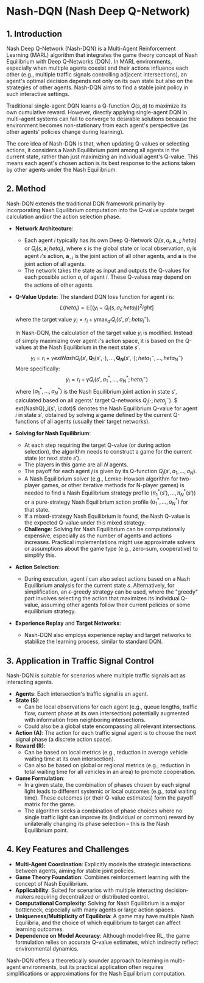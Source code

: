 # Nash-DQN (Nash Deep Q-Network)

## 1. Introduction

Nash Deep Q-Network (Nash-DQN) is a Multi-Agent Reinforcement Learning (MARL) algorithm that integrates the game theory concept of Nash Equilibrium with Deep Q-Networks (DQN). In MARL environments, especially when multiple agents coexist and their actions influence each other (e.g., multiple traffic signals controlling adjacent intersections), an agent's optimal decision depends not only on its own state but also on the strategies of other agents. Nash-DQN aims to find a stable joint policy in such interactive settings.

Traditional single-agent DQN learns a Q-function $Q(s,a)$ to maximize its own cumulative reward. However, directly applying single-agent DQN in multi-agent systems can fail to converge to desirable solutions because the environment becomes non-stationary from each agent's perspective (as other agents' policies change during learning).

The core idea of Nash-DQN is that, when updating Q-values or selecting actions, it considers a Nash Equilibrium point among all agents in the current state, rather than just maximizing an individual agent's Q-value. This means each agent's chosen action is its best response to the actions taken by other agents under the Nash Equilibrium.

## 2. Method

Nash-DQN extends the traditional DQN framework primarily by incorporating Nash Equilibrium computation into the Q-value update target calculation and/or the action selection phase.

*   **Network Architecture**:
    *   Each agent $i$ typically has its own Deep Q-Network $Q_i(s, a_i, \mathbf{a}_{-i}; 	heta_i)$ or $Q_i(s, \mathbf{a}; 	heta_i)$, where $s$ is the global state or local observation, $a_i$ is agent $i$'s action, $\mathbf{a}_{-i}$ is the joint action of all other agents, and $\mathbf{a}$ is the joint action of all agents.
    *   The network takes the state as input and outputs the Q-values for each possible action $a_i$ of agent $i$. These Q-values may depend on the actions of other agents.

*   **Q-Value Update**:
    The standard DQN loss function for agent $i$ is:
    $$
    L(	heta_i) = \mathbb{E} \left[ (y_i - Q_i(s, a_i; 	heta_i))^2 ight]
    $$
    where the target value $y_i = r_i + \gamma \max_{a'} Q_i(s', a'; 	heta_i^-)$.

    In Nash-DQN, the calculation of the target value $y_i$ is modified. Instead of simply maximizing over agent $i$'s action space, it is based on the Q-values at the Nash Equilibrium in the next state $s'$.
    $$
    y_i = r_i + \gamma 	ext{NashQ}_i(s', \mathbf{Q_1}(s', \cdot), \dots, \mathbf{Q_N}(s', \cdot); 	heta_1^-, \dots, 	heta_N^-)
    $$
    More specifically:
    $$
    y_i = r_i + \gamma Q_i(s', a_1^*, \dots, a_N^*; 	heta_i^-)
    $$
    where $(a_1^*, \dots, a_N^*)$ is the Nash Equilibrium joint action in state $s'$, calculated based on all agents' target Q-networks $Q_j(\cdot; 	heta_j^-)$. $	ext{NashQ}_i(s', \cdot)$ denotes the Nash Equilibrium Q-value for agent $i$ in state $s'$, obtained by solving a game defined by the current Q-functions of all agents (usually their target networks).

*   **Solving for Nash Equilibrium**:
    *   At each step requiring the target Q-value (or during action selection), the algorithm needs to construct a game for the current state (or next state $s'$).
    *   The players in this game are all $N$ agents.
    *   The payoff for each agent $j$ is given by its Q-function $Q_j(s', a_1, \dots, a_N)$.
    *   A Nash Equilibrium solver (e.g., Lemke-Howson algorithm for two-player games, or other iterative methods for N-player games) is needed to find a Nash Equilibrium strategy profile $(\pi_1^*(s'), \dots, \pi_N^*(s'))$ or a pure-strategy Nash Equilibrium action profile $(a_1^*, \dots, a_N^*)$ for that state.
    *   If a mixed-strategy Nash Equilibrium is found, the Nash Q-value is the expected Q-value under this mixed strategy.
    *   **Challenge**: Solving for Nash Equilibrium can be computationally expensive, especially as the number of agents and actions increases. Practical implementations might use approximate solvers or assumptions about the game type (e.g., zero-sum, cooperative) to simplify this.

*   **Action Selection**:
    *   During execution, agent $i$ can also select actions based on a Nash Equilibrium analysis for the current state $s$. Alternatively, for simplification, an $\epsilon$-greedy strategy can be used, where the "greedy" part involves selecting the action that maximizes its individual Q-value, assuming other agents follow their current policies or some equilibrium strategy.

*   **Experience Replay** and **Target Networks**:
    *   Nash-DQN also employs experience replay and target networks to stabilize the learning process, similar to standard DQN.

## 3. Application in Traffic Signal Control

Nash-DQN is suitable for scenarios where multiple traffic signals act as interacting agents.

*   **Agents**: Each intersection's traffic signal is an agent.
*   **State (S)**:
    *   Can be local observations for each agent (e.g., queue lengths, traffic flow, current phase at its own intersection) potentially augmented with information from neighboring intersections.
    *   Could also be a global state encompassing all relevant intersections.
*   **Action (A)**: The action for each traffic signal agent is to choose the next signal phase (a discrete action space).
*   **Reward (R)**:
    *   Can be based on local metrics (e.g., reduction in average vehicle waiting time at its own intersection).
    *   Can also be based on global or regional metrics (e.g., reduction in total waiting time for all vehicles in an area) to promote cooperation.
*   **Game Formulation**:
    *   In a given state, the combination of phases chosen by each signal light leads to different systemic or local outcomes (e.g., total waiting time). These outcomes (or their Q-value estimates) form the payoff matrix for the game.
    *   The algorithm seeks a combination of phase choices where no single traffic light can improve its (individual or common) reward by unilaterally changing its phase selection – this is the Nash Equilibrium point.

## 4. Key Features and Challenges

*   **Multi-Agent Coordination**: Explicitly models the strategic interactions between agents, aiming for stable joint policies.
*   **Game Theory Foundation**: Combines reinforcement learning with the concept of Nash Equilibrium.
*   **Applicability**: Suited for scenarios with multiple interacting decision-makers requiring decentralized or distributed control.
*   **Computational Complexity**: Solving for Nash Equilibrium is a major bottleneck, especially with many agents or large action spaces.
*   **Uniqueness/Multiplicity of Equilibria**: A game may have multiple Nash Equilibria, and the choice of which equilibrium to target can affect learning outcomes.
*   **Dependence on Model Accuracy**: Although model-free RL, the game formulation relies on accurate Q-value estimates, which indirectly reflect environmental dynamics.

Nash-DQN offers a theoretically sounder approach to learning in multi-agent environments, but its practical application often requires simplifications or approximations for the Nash Equilibrium computation.
